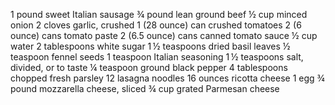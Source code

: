 1 pound sweet Italian sausage
¾ pound lean ground beef 
½ cup minced onion
2 cloves garlic, crushed
1 (28 ounce) can crushed tomatoes
2 (6 ounce) cans tomato paste
2 (6.5 ounce) cans canned tomato sauce
½ cup water
2 tablespoons white sugar
1 ½ teaspoons dried basil leaves
½ teaspoon fennel seeds
1 teaspoon Italian seasoning
1 ½ teaspoons salt, divided, or to taste
¼ teaspoon ground black pepper
4 tablespoons chopped fresh parsley
12 lasagna noodles
16 ounces ricotta cheese
1 egg 
¾ pound mozzarella cheese, sliced
¾ cup grated Parmesan cheese